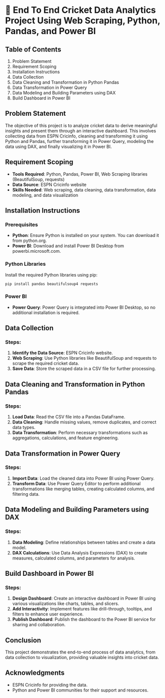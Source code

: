 # 🏏 End To End Cricket Data Analytics Project Using Web Scraping, Python, Pandas, and Power BI

## Table of Contents
1. Problem Statement
2. Requirement Scoping
3. Installation Instructions
4. Data Collection
5. Data Cleaning and Transformation in Python Pandas
6. Data Transformation in Power Query
7. Data Modeling and Building Parameters using DAX
8. Build Dashboard in Power BI

## Problem Statement
The objective of this project is to analyze cricket data to derive meaningful insights and present them through an interactive dashboard. This involves collecting data from ESPN Cricinfo, cleaning and transforming it using Python and Pandas, further transforming it in Power Query, modeling the data using DAX, and finally visualizing it in Power BI.

## Requirement Scoping
- **Tools Required**: Python, Pandas, Power BI, Web Scraping libraries (BeautifulSoup, requests)
- **Data Source**: ESPN Cricinfo website
- **Skills Needed**: Web scraping, data cleaning, data transformation, data modeling, and data visualization

## Installation Instructions
### Prerequisites
- **Python**: Ensure Python is installed on your system. You can download it from python.org.
- **Power BI**: Download and install Power BI Desktop from powerbi.microsoft.com.

### Python Libraries
Install the required Python libraries using pip:
```bash
pip install pandas beautifulsoup4 requests
```

### Power BI
- **Power Query**: Power Query is integrated into Power BI Desktop, so no additional installation is required.

## Data Collection
### Steps:
1. **Identify the Data Source**: ESPN Cricinfo website.
2. **Web Scraping**: Use Python libraries like BeautifulSoup and requests to scrape the required cricket data.
3. **Save Data**: Store the scraped data in a CSV file for further processing.

## Data Cleaning and Transformation in Python Pandas
### Steps:
1. **Load Data**: Read the CSV file into a Pandas DataFrame.
2. **Data Cleaning**: Handle missing values, remove duplicates, and correct data types.
3. **Data Transformation**: Perform necessary transformations such as aggregations, calculations, and feature engineering.

## Data Transformation in Power Query
### Steps:
1. **Import Data**: Load the cleaned data into Power BI using Power Query.
2. **Transform Data**: Use Power Query Editor to perform additional transformations like merging tables, creating calculated columns, and filtering data.

## Data Modeling and Building Parameters using DAX
### Steps:
1. **Data Modeling**: Define relationships between tables and create a data model.
2. **DAX Calculations**: Use Data Analysis Expressions (DAX) to create measures, calculated columns, and parameters for analysis.

## Build Dashboard in Power BI
### Steps:
1. **Design Dashboard**: Create an interactive dashboard in Power BI using various visualizations like charts, tables, and slicers.
2. **Add Interactivity**: Implement features like drill-through, tooltips, and filters to enhance user experience.
3. **Publish Dashboard**: Publish the dashboard to the Power BI service for sharing and collaboration.

## Conclusion
This project demonstrates the end-to-end process of data analytics, from data collection to visualization, providing valuable insights into cricket data.

## Acknowledgments
- ESPN Cricinfo for providing the data.
- Python and Power BI communities for their support and resources.

